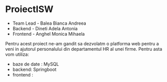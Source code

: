 # ProiectISW
 - Team Lead - Balea Bianca Andreea
 - Backend - Dineti Adela Antonia
 - Frontend - Anghel Monica Mihaela

Pentru acest proiect ne-am gandit sa dezvolatm o platforma web pentru a veni in ajutorul personalului din departamentul HR al unei firme.
Pentru asta vom utiliza:
- baze de date : MySQL
- backend: Springboot
- frontend :

